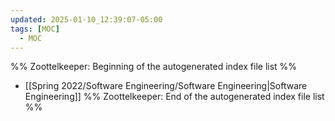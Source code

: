 ```yaml
---
updated: 2025-01-10_12:39:07-05:00
tags: [MOC]
  - MOC
---
```

%% Zoottelkeeper: Beginning of the autogenerated index file list  %%
-  [[Spring 2022/Software Engineering/Software Engineering|Software Engineering]]
%% Zoottelkeeper: End of the autogenerated index file list  %%
